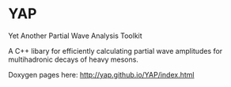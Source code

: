 # YAP
Yet Another Partial Wave Analysis Toolkit

A C++ libary for efficiently calculating partial wave amplitudes for multihadronic decays of heavy mesons.

Doxygen pages here: http://yap.github.io/YAP/index.html
